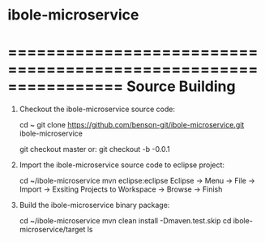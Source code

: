 # ibole-microservice


================================================================
Source Building
================================================================

1. Checkout the ibole-microservice source code:

    cd ~
    git clone https://github.com/benson-git/ibole-microservice.git ibole-microservice

    git checkout master
    or: git checkout -b -0.0.1

2. Import the ibole-microservice source code to eclipse project:

    cd ~/ibole-microservice
    mvn eclipse:eclipse
    Eclipse -> Menu -> File -> Import -> Exsiting Projects to Workspace -> Browse -> Finish

3. Build the ibole-microservice binary package:

    cd ~/ibole-microservice
    mvn clean install -Dmaven.test.skip
    cd ibole-microservice/target
    ls
